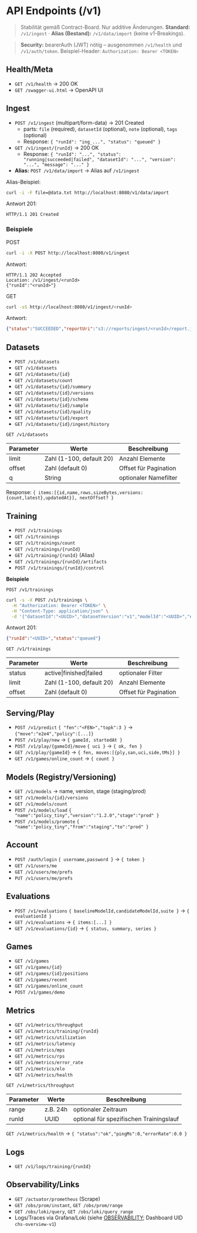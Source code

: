 # API Endpoints (/v1)

> Stabilität gemäß Contract-Board. Nur additive Änderungen. **Standard:** `/v1/ingest` · **Alias (Bestand):** `/v1/data/import` (keine v1-Breakings).

> **Security:** bearerAuth (JWT) nötig – ausgenommen `/v1/health` und `/v1/auth/token`. Beispiel-Header:
> `Authorization: Bearer <TOKEN>`

## Health/Meta

- `GET /v1/health` → 200 OK
- `GET /swagger-ui.html` → OpenAPI UI

## Ingest

- `POST /v1/ingest` (multipart/form-data) → 201 Created
  - parts: `file` (required), `datasetId` (optional), `note` (optional), `tags` (optional)
  - Response: `{ "runId": "ing_...", "status": "queued" }`
- `GET /v1/ingest/{runId}` → 200 OK
  - Response: `{ "runId": "...", "status": "running|succeeded|failed", "datasetId": "...", "version": "...", "message": "..." }`
- **Alias:** `POST /v1/data/import` → Alias auf `/v1/ingest`

Alias-Beispiel:

```bash
curl -i -F file=@data.txt http://localhost:8080/v1/data/import
```

Antwort 201:

```http
HTTP/1.1 201 Created
```


### Beispiele

POST

```bash
curl -i -X POST http://localhost:8080/v1/ingest
```

Antwort:

```http
HTTP/1.1 202 Accepted
Location: /v1/ingest/<runId>
{"runId":"<runId>"}
```

GET

```bash
curl -sS http://localhost:8080/v1/ingest/<runId>
```

Antwort:

```json
{"status":"SUCCEEDED","reportUri":"s3://reports/ingest/<runId>/report.json"}
```

## Datasets

- `POST /v1/datasets`
- `GET /v1/datasets`
- `GET /v1/datasets/{id}`
- `GET /v1/datasets/count`
- `GET /v1/datasets/{id}/summary`
- `GET /v1/datasets/{id}/versions`
- `GET /v1/datasets/{id}/schema`
- `GET /v1/datasets/{id}/sample`
- `GET /v1/datasets/{id}/quality`
- `GET /v1/datasets/{id}/export`
- `GET /v1/datasets/{id}/ingest/history`

`GET /v1/datasets`

| Parameter | Werte                     | Beschreibung            |
|-----------|--------------------------|------------------------|
| limit     | Zahl (1-100, default 20) | Anzahl Elemente         |
| offset    | Zahl (default 0)         | Offset für Pagination   |
| q         | String                   | optionaler Namefilter   |

Response: `{ items:[{id,name,rows,sizeBytes,versions:{count,latest},updatedAt}], nextOffset? }`
## Training

- `POST /v1/trainings`
- `GET /v1/trainings`
- `GET /v1/trainings/count`
- `GET /v1/trainings/{runId}`
- `GET /v1/training/{runId}` (Alias)
- `GET /v1/trainings/{runId}/artifacts`
- `POST /v1/trainings/{runId}/control`

**Beispiele**

`POST /v1/trainings`

```bash
curl -s -X POST /v1/trainings \
  -H "Authorization: Bearer <TOKEN>" \
  -H "Content-Type: application/json" \
  -d '{"datasetId":"<UUID>","datasetVersion":"v1","modelId":"<UUID>","epochs":10,"batchSize":64,"learningRate":0.001,"optimizer":"adam","seed":42,"notes":"optional","useGPU":true,"priority":"normal"}'
```

Antwort 201:

```json
{"runId":"<UUID>","status":"queued"}
```

`GET /v1/trainings`

| Parameter | Werte                       | Beschreibung            |
|-----------|----------------------------|------------------------|
| status    | active\|finished\|failed    | optionaler Filter       |
| limit     | Zahl (1-100, default 20)   | Anzahl Elemente         |
| offset    | Zahl (default 0)           | Offset für Pagination   |

## Serving/Play

- `POST /v1/predict` `{ "fen":"<FEN>","topk":3 }` → `{"move":"e2e4","policy":[...]}`
- `POST /v1/play/new` → `{ gameId, startedAt }`
- `POST /v1/play/{gameId}/move` `{ uci }` → `{ ok, fen }`
- `GET /v1/play/{gameId}` → `{ fen, moves:[{ply,san,uci,side,tMs}] }`
- `GET /v1/games/online_count` → `{ count }`

## Models (Registry/Versioning)

- `GET /v1/models` → name, version, stage (staging/prod)
- `GET /v1/models/{id}/versions`
- `GET /v1/models/count`
- `POST /v1/models/load` `{ "name":"policy_tiny","version":"1.2.0","stage":"prod" }`
- `POST /v1/models/promote` `{ "name":"policy_tiny","from":"staging","to":"prod" }`

## Account

- `POST /auth/login` `{ username,password }` → `{ token }`
- `GET /v1/users/me`
- `GET /v1/users/me/prefs`
- `PUT /v1/users/me/prefs`

## Evaluations

- `POST /v1/evaluations` `{ baselineModelId,candidateModelId,suite }` → `{ evaluationId }`
- `GET /v1/evaluations` → `{ items:[...] }`
- `GET /v1/evaluations/{id}` → `{ status, summary, series }`

## Games

- `GET /v1/games`
- `GET /v1/games/{id}`
- `GET /v1/games/{id}/positions`
- `GET /v1/games/recent`
- `GET /v1/games/online_count`
- `POST /v1/games/demo`

## Metrics

- `GET /v1/metrics/throughput`
- `GET /v1/metrics/training/{runId}`
- `GET /v1/metrics/utilization`
- `GET /v1/metrics/latency`
- `GET /v1/metrics/mps`
- `GET /v1/metrics/rps`
- `GET /v1/metrics/error_rate`
- `GET /v1/metrics/elo`
- `GET /v1/metrics/health`

`GET /v1/metrics/throughput`

| Parameter | Werte     | Beschreibung                                 |
|-----------|-----------|----------------------------------------------|
| range     | z.B. 24h  | optionaler Zeitraum                          |
| runId     | UUID      | optional für spezifischen Trainingslauf      |

`GET /v1/metrics/health` → `{ "status":"ok","pingMs":0,"errorRate":0.0 }`

## Logs

- `GET /v1/logs/training/{runId}`

## Observability/Links

- `GET /actuator/prometheus` (Scrape)
- `GET /obs/prom/instant`, `GET /obs/prom/range`
- `GET /obs/loki/query`, `GET /obs/loki/query_range`
- Logs/Traces via Grafana/Loki (siehe [OBSERVABILITY](./OBSERVABILITY.md); Dashboard UID `chs-overview-v1`)
